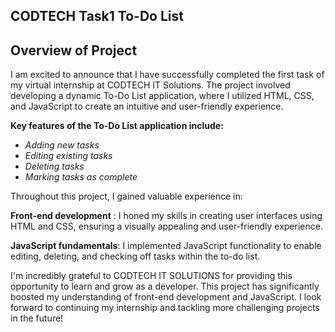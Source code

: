 ## **CODTECH Task1 To-Do List** 



## Overview of Project

I am excited to announce that I have successfully completed the first task of my virtual internship at CODTECH IT Solutions. The project involved developing a dynamic To-Do List application, where I utilized HTML, CSS, and JavaScript to create an intuitive and user-friendly experience.

**Key features of the To-Do List application include:**

* *Adding new tasks*
* *Editing existing tasks*
* *Deleting tasks*
* *Marking tasks as complete*

Throughout this project, I gained valuable experience in:

**Front-end development** : I honed my skills in creating user interfaces using HTML and CSS, ensuring a visually appealing and user-friendly experience.

**JavaScript fundamentals**: I implemented JavaScript functionality to enable editing, deleting, and checking off tasks within the to-do list.

I'm incredibly grateful to CODTECH IT SOLUTIONS for providing this opportunity to learn and grow as a developer. This project has significantly boosted my understanding of front-end development and JavaScript. I look forward to continuing my internship and tackling more challenging projects in the future!
